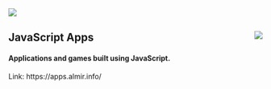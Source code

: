 <img src="https://user-images.githubusercontent.com/41794735/140662448-d1808aba-1edb-4f11-8036-c4e5db7bf801.png" />
<h2>
  <span>JavaScript Apps</span>
  <img src="https://user-images.githubusercontent.com/41794735/140662248-b995e8d1-5f04-4e2d-9b9e-a85cd3965943.png" align="right"/>
</h2>
<h4>Applications and games built using JavaScript.</h4>
Link: https://apps.almir.info/
